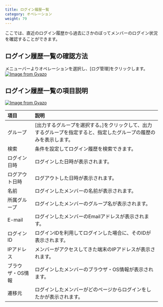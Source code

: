```yaml
---
title: ログイン履歴一覧
category: オペレーション
weight: 79
---
```


ここでは、直近のログイン履歴から過去にさかのぼってメンバーのログイン状況を確認することができます。

## ログイン履歴一覧の確認方法
メニューバーよりオペレーションを選択し、[ログ管理]をクリックします。
[![Image from Gyazo](https://t.gyazo.com/teams/diverta/e367c7d7e1b23653df58cde1e3b05143.png)](https://diverta.gyazo.com/e367c7d7e1b23653df58cde1e3b05143)

## ログイン履歴一覧の項目説明
[![Image from Gyazo](https://t.gyazo.com/teams/diverta/d723eb9c705e9e0b13197f1bc20f90f5.png)](https://diverta.gyazo.com/d723eb9c705e9e0b13197f1bc20f90f5)

|項目   |説明  |
| :--- | :--- |
|グループ|[出力するグループを選択する。]をクリックして、出力するグループを指定すると、指定したグループの履歴のみを表示します。|
|検索|条件を設定してログイン履歴を検索できます。|
|ログイン日時|ログインした日時が表示されます。|
|ログアウト日時|ログアウトした日時が表示されます。|
|名前|ログインしたメンバーの名前が表示されます。|
|所属グループ|ログインしたメンバーのグループ名が表示されます。|
|E-mail|ログインしたメンバーのEmailアドレスが表示されます。|
|ログインID|ログインIDを利用してログインした場合に、そのIDが表示されます。|
|IPアドレス|メンバーがアクセスしてきた端末のIPアドレスが表示されます。|
|ブラウザ・OS情報|ログインしたメンバーのブラウザ・OS情報が表示されます。|
|遷移元|ログインしたメンバーがどのページからログインをしたかが表示されます。|
